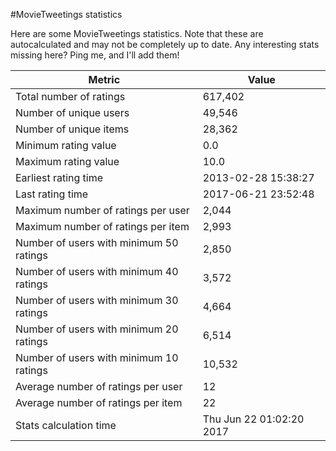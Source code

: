 #MovieTweetings statistics

Here are some MovieTweetings statistics. Note that these are autocalculated and may not be completely up to date. Any interesting stats missing here? Ping me, and I'll add them!

Metric | Value
--- | ---
Total number of ratings                 | 617,402
Number of unique users                  | 49,546
Number of unique items                  | 28,362
Minimum rating value                    | 0.0
Maximum rating value                    | 10.0
Earliest rating time                    | 2013-02-28 15:38:27
Last rating time                        | 2017-06-21 23:52:48
Maximum number of ratings per user      | 2,044
Maximum number of ratings per item      | 2,993
Number of users with minimum 50 ratings | 2,850
Number of users with minimum 40 ratings | 3,572
Number of users with minimum 30 ratings | 4,664
Number of users with minimum 20 ratings | 6,514
Number of users with minimum 10 ratings | 10,532
Average number of ratings per user      | 12
Average number of ratings per item      | 22
Stats calculation time                  | Thu Jun 22 01:02:20 2017

